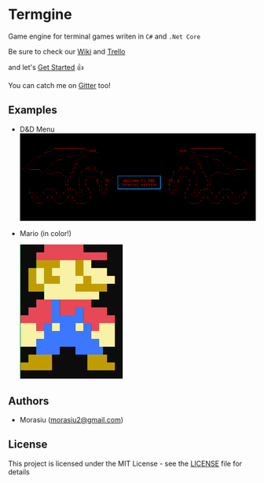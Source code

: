# Termgine

Game engine for terminal games writen in `C#` and `.Net Core`

Be sure to check our [Wiki](https://github.com/Morasiu/Termgine/wiki) and [Trello](https://trello.com/b/1EpbQfUH/termgine)

and let's [Get Started](https://github.com/Morasiu/Termgine/wiki/GetStarted) 👍

You can catch me on [Gitter](https://gitter.im/Termgine) too!
## Examples
* D&D Menu
  ![D&D](Docs/D&D_menu.png)


* Mario (in color!)

  ![Mario](Docs/mario.PNG)

## Authors

* Morasiu (morasiu2@gmail.com)

## License

This project is licensed under the MIT License - see the [LICENSE](LICENSE) file for details
